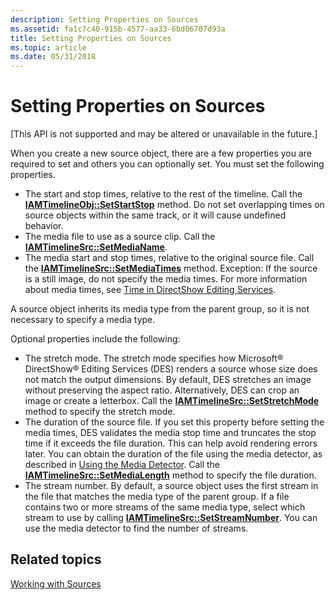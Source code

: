 ```yaml
---
description: Setting Properties on Sources
ms.assetid: fa1c7c40-915b-4577-aa33-6bd06707d93a
title: Setting Properties on Sources
ms.topic: article
ms.date: 05/31/2018
---
```


# Setting Properties on Sources

\[This API is not supported and may be altered or unavailable in the future.\]

When you create a new source object, there are a few properties you are required to set and others you can optionally set. You must set the following properties.

-   The start and stop times, relative to the rest of the timeline. Call the [**IAMTimelineObj::SetStartStop**](iamtimelineobj-setstartstop.md) method. Do not set overlapping times on source objects within the same track, or it will cause undefined behavior.
-   The media file to use as a source clip. Call the [**IAMTimelineSrc::SetMediaName**](iamtimelinesrc-setmedianame.md).
-   The media start and stop times, relative to the original source file. Call the [**IAMTimelineSrc::SetMediaTimes**](iamtimelinesrc-setmediatimes.md) method. Exception: If the source is a still image, do not specify the media times. For more information about media times, see [Time in DirectShow Editing Services](time-in-directshow-editing-services.md).

A source object inherits its media type from the parent group, so it is not necessary to specify a media type.

Optional properties include the following:

-   The stretch mode. The stretch mode specifies how Microsoft® DirectShow® Editing Services (DES) renders a source whose size does not match the output dimensions. By default, DES stretches an image without preserving the aspect ratio. Alternatively, DES can crop an image or create a letterbox. Call the [**IAMTimelineSrc::SetStretchMode**](iamtimelinesrc-setstretchmode.md) method to specify the stretch mode.
-   The duration of the source file. If you set this property before setting the media times, DES validates the media stop time and truncates the stop time if it exceeds the file duration. This can help avoid rendering errors later. You can obtain the duration of the file using the media detector, as described in [Using the Media Detector](using-the-media-detector.md). Call the [**IAMTimelineSrc::SetMediaLength**](iamtimelinesrc-setmedialength.md) method to specify the file duration.
-   The stream number. By default, a source object uses the first stream in the file that matches the media type of the parent group. If a file contains two or more streams of the same media type, select which stream to use by calling [**IAMTimelineSrc::SetStreamNumber**](iamtimelinesrc-setstreamnumber.md). You can use the media detector to find the number of streams.

## Related topics

<dl> <dt>

[Working with Sources](working-with-sources.md)
</dt> </dl>

 

 




